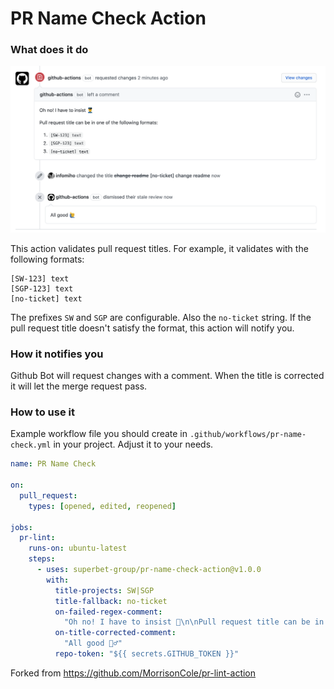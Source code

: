 # PR Name Check Action

### What does it do

![Example Screenshot](assets/example.png)

This action validates pull request titles. For example, it validates with the following formats:

```
[SW-123] text
[SGP-123] text
[no-ticket] text
```

The prefixes `SW` and `SGP` are configurable. Also the `no-ticket` string. If the pull request title doesn't satisfy the format,
this action will notify you.

### How it notifies you

Github Bot will request changes with a comment. When the title is corrected it will let the merge request pass.

### How to use it

Example workflow file you should create in `.github/workflows/pr-name-check.yml` in your project. Adjust it to your needs.

```yaml
name: PR Name Check

on:
  pull_request:
    types: [opened, edited, reopened]

jobs:
  pr-lint:
    runs-on: ubuntu-latest
    steps:
      - uses: superbet-group/pr-name-check-action@v1.0.0
        with:
          title-projects: SW|SGP
          title-fallback: no-ticket
          on-failed-regex-comment:
            "Oh no! I have to insist 👮\n\nPull request title can be in one of the following formats:\n%formats%"
          on-title-corrected-comment:
            "All good 🙋‍♂"
          repo-token: "${{ secrets.GITHUB_TOKEN }}"
```

Forked from https://github.com/MorrisonCole/pr-lint-action
